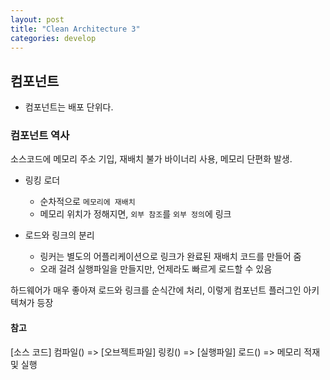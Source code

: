 ```yaml
---
layout: post
title: "Clean Architecture 3"
categories: develop
---
```


## 컴포넌트

- 컴포넌트는 배포 단위다. 

### 컴포넌트 역사 

소스코드에 메모리 주소 기입, 재배치 불가 바이너리 사용, 메모리 단편화 발생.        

- 링킹 로더  
    - 순차적으로 `메모리에 재배치`
    - 메모리 위치가 정해지면, `외부 참조`를 `외부 정의`에 링크  

- 로드와 링크의 분리
    - 링커는 별도의 어플리케이션으로 링크가 완료된 재배치 코드를 만들어 줌
    - 오래 걸려 실행파일을 만들지만, 언제라도 빠르게 로드할 수 있음  

하드웨어가 매우 좋아져 로드와 링크를 순식간에 처리, 이렇게 컴포넌트 플러그인 아키텍쳐가 등장  
 
 #### 참고
 
[소스 코드] 컴파일() => [오브젝트파일] 링킹() => [실행파일] 로드() => 메모리 적재 및 실행
 